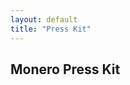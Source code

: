 ```yaml
---
layout: default
title: "Press Kit"
---
```


<div class="site-wrap">
    <section class="container">
            <div class="row">
                <section class="container about-monero full col-xs-12">
                    <div class="info-block">
                        <div class="row center-xs">
                            <div class="col"><h2>Monero Press Kit</h2></div>
                        </div>
                        <div class="row middle-xs info-block-row">
                            <div class="col-xs-6">
                                <img src="" alt="">
                            </div>
                        </div>
                    </div>
            </section>
            </div>
        </section>
</div>
